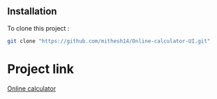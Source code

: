## Installation

To clone this project :

```bash
git clone "https://github.com/mithesh14/Online-calculator-UI.git"
```

# Project link

[Online calculator](https://onlinecalculatorbymithesh.netlify.app/)
